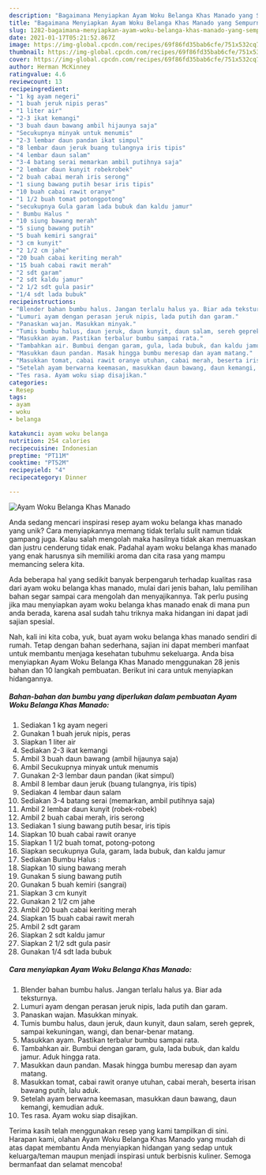 ```yaml
---
description: "Bagaimana Menyiapkan Ayam Woku Belanga Khas Manado yang Sempurna"
title: "Bagaimana Menyiapkan Ayam Woku Belanga Khas Manado yang Sempurna"
slug: 1282-bagaimana-menyiapkan-ayam-woku-belanga-khas-manado-yang-sempurna
date: 2021-01-17T05:21:52.867Z
image: https://img-global.cpcdn.com/recipes/69f86fd35bab6cfe/751x532cq70/ayam-woku-belanga-khas-manado-foto-resep-utama.jpg
thumbnail: https://img-global.cpcdn.com/recipes/69f86fd35bab6cfe/751x532cq70/ayam-woku-belanga-khas-manado-foto-resep-utama.jpg
cover: https://img-global.cpcdn.com/recipes/69f86fd35bab6cfe/751x532cq70/ayam-woku-belanga-khas-manado-foto-resep-utama.jpg
author: Herman McKinney
ratingvalue: 4.6
reviewcount: 13
recipeingredient:
- "1 kg ayam negeri"
- "1 buah jeruk nipis peras"
- "1 liter air"
- "2-3 ikat kemangi"
- "3 buah daun bawang ambil hijaunya saja"
- "Secukupnya minyak untuk menumis"
- "2-3 lembar daun pandan ikat simpul"
- "8 lembar daun jeruk buang tulangnya iris tipis"
- "4 lembar daun salam"
- "3-4 batang serai memarkan ambil putihnya saja"
- "2 lembar daun kunyit robekrobek"
- "2 buah cabai merah iris serong"
- "1 siung bawang putih besar iris tipis"
- "10 buah cabai rawit oranye"
- "1 1/2 buah tomat potongpotong"
- "secukupnya Gula garam lada bubuk dan kaldu jamur"
- " Bumbu Halus "
- "10 siung bawang merah"
- "5 siung bawang putih"
- "5 buah kemiri sangrai"
- "3 cm kunyit"
- "2 1/2 cm jahe"
- "20 buah cabai keriting merah"
- "15 buah cabai rawit merah"
- "2 sdt garam"
- "2 sdt kaldu jamur"
- "2 1/2 sdt gula pasir"
- "1/4 sdt lada bubuk"
recipeinstructions:
- "Blender bahan bumbu halus. Jangan terlalu halus ya. Biar ada teksturnya."
- "Lumuri ayam dengan perasan jeruk nipis, lada putih dan garam."
- "Panaskan wajan. Masukkan minyak."
- "Tumis bumbu halus, daun jeruk, daun kunyit, daun salam, sereh geprek, sampai kekuningan, wangi, dan benar-benar matang."
- "Masukkan ayam. Pastikan terbalur bumbu sampai rata."
- "Tambahkan air. Bumbui dengan garam, gula, lada bubuk, dan kaldu jamur. Aduk hingga rata."
- "Masukkan daun pandan. Masak hingga bumbu meresap dan ayam matang."
- "Masukkan tomat, cabai rawit oranye utuhan, cabai merah, beserta irisan bawang putih, lalu aduk."
- "Setelah ayam berwarna keemasan, masukkan daun bawang, daun kemangi, kemudian aduk."
- "Tes rasa. Ayam woku siap disajikan."
categories:
- Resep
tags:
- ayam
- woku
- belanga

katakunci: ayam woku belanga 
nutrition: 254 calories
recipecuisine: Indonesian
preptime: "PT11M"
cooktime: "PT52M"
recipeyield: "4"
recipecategory: Dinner

---
```



![Ayam Woku Belanga Khas Manado](https://img-global.cpcdn.com/recipes/69f86fd35bab6cfe/751x532cq70/ayam-woku-belanga-khas-manado-foto-resep-utama.jpg)

Anda sedang mencari inspirasi resep ayam woku belanga khas manado yang unik? Cara menyiapkannya memang tidak terlalu sulit namun tidak gampang juga. Kalau salah mengolah maka hasilnya tidak akan memuaskan dan justru cenderung tidak enak. Padahal ayam woku belanga khas manado yang enak harusnya sih memiliki aroma dan cita rasa yang mampu memancing selera kita.



Ada beberapa hal yang sedikit banyak berpengaruh terhadap kualitas rasa dari ayam woku belanga khas manado, mulai dari jenis bahan, lalu pemilihan bahan segar sampai cara mengolah dan menyajikannya. Tak perlu pusing jika mau menyiapkan ayam woku belanga khas manado enak di mana pun anda berada, karena asal sudah tahu triknya maka hidangan ini dapat jadi sajian spesial.


Nah, kali ini kita coba, yuk, buat ayam woku belanga khas manado sendiri di rumah. Tetap dengan bahan sederhana, sajian ini dapat memberi manfaat untuk membantu menjaga kesehatan tubuhmu sekeluarga. Anda bisa menyiapkan Ayam Woku Belanga Khas Manado menggunakan 28 jenis bahan dan 10 langkah pembuatan. Berikut ini cara untuk menyiapkan hidangannya.

<!--inarticleads1-->

##### Bahan-bahan dan bumbu yang diperlukan dalam pembuatan Ayam Woku Belanga Khas Manado:

1. Sediakan 1 kg ayam negeri
1. Gunakan 1 buah jeruk nipis, peras
1. Siapkan 1 liter air
1. Sediakan 2-3 ikat kemangi
1. Ambil 3 buah daun bawang (ambil hijaunya saja)
1. Ambil Secukupnya minyak untuk menumis
1. Gunakan 2-3 lembar daun pandan (ikat simpul)
1. Ambil 8 lembar daun jeruk (buang tulangnya, iris tipis)
1. Sediakan 4 lembar daun salam
1. Sediakan 3-4 batang serai (memarkan, ambil putihnya saja)
1. Ambil 2 lembar daun kunyit (robek-robek)
1. Ambil 2 buah cabai merah, iris serong
1. Sediakan 1 siung bawang putih besar, iris tipis
1. Siapkan 10 buah cabai rawit oranye
1. Siapkan 1 1/2 buah tomat, potong-potong
1. Siapkan secukupnya Gula, garam, lada bubuk, dan kaldu jamur
1. Sediakan  Bumbu Halus :
1. Siapkan 10 siung bawang merah
1. Gunakan 5 siung bawang putih
1. Gunakan 5 buah kemiri (sangrai)
1. Siapkan 3 cm kunyit
1. Gunakan 2 1/2 cm jahe
1. Ambil 20 buah cabai keriting merah
1. Siapkan 15 buah cabai rawit merah
1. Ambil 2 sdt garam
1. Siapkan 2 sdt kaldu jamur
1. Siapkan 2 1/2 sdt gula pasir
1. Gunakan 1/4 sdt lada bubuk




<!--inarticleads2-->

##### Cara menyiapkan Ayam Woku Belanga Khas Manado:

1. Blender bahan bumbu halus. Jangan terlalu halus ya. Biar ada teksturnya.
1. Lumuri ayam dengan perasan jeruk nipis, lada putih dan garam.
1. Panaskan wajan. Masukkan minyak.
1. Tumis bumbu halus, daun jeruk, daun kunyit, daun salam, sereh geprek, sampai kekuningan, wangi, dan benar-benar matang.
1. Masukkan ayam. Pastikan terbalur bumbu sampai rata.
1. Tambahkan air. Bumbui dengan garam, gula, lada bubuk, dan kaldu jamur. Aduk hingga rata.
1. Masukkan daun pandan. Masak hingga bumbu meresap dan ayam matang.
1. Masukkan tomat, cabai rawit oranye utuhan, cabai merah, beserta irisan bawang putih, lalu aduk.
1. Setelah ayam berwarna keemasan, masukkan daun bawang, daun kemangi, kemudian aduk.
1. Tes rasa. Ayam woku siap disajikan.




Terima kasih telah menggunakan resep yang kami tampilkan di sini. Harapan kami, olahan Ayam Woku Belanga Khas Manado yang mudah di atas dapat membantu Anda menyiapkan hidangan yang sedap untuk keluarga/teman maupun menjadi inspirasi untuk berbisnis kuliner. Semoga bermanfaat dan selamat mencoba!
